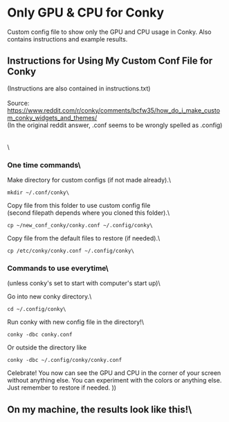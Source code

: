 # Only GPU & CPU for Conky
Custom config file to show only the GPU and CPU usage in Conky. Also contains instructions and example results.

## Instructions for Using My Custom Conf File for Conky
(Instructions are also contained in instructions.txt)\
\
Source:\
https://www.reddit.com/r/conky/comments/bcfw35/how_do_i_make_custom_conky_widgets_and_themes/ \
(In the original reddit answer, .conf seems to be wrongly spelled as .config)\
\
\
\
### One time commands\

Make directory for custom configs (if not made already).\
```
mkdir ~/.conf/conky\
```
Copy file from this folder to use custom config file\
(second filepath depends where you cloned this folder).\
```
cp ~/new_conf_conky/conky.conf ~/.config/conky\
```
Copy file from the default files to restore (if needed).\

```
cp /etc/conky/conky.conf ~/.config/conky\
```

### Commands to use everytime\
(unless conky's set to start with computer's start up)\

Go into new conky directory.\
```
cd ~/.config/conky\
```
Run conky with new config file in the directory!\
```
conky -dbc conky.conf
```
Or outside the directory like
```
conky -dbc ~/.config/conky/conky.conf
```
Celebrate! You now can see the GPU and CPU in the corner of your screen without anything else.
You can experiment with the colors or anything else. Just remember to restore if needed. ))

## On my machine, the results look like this!\
